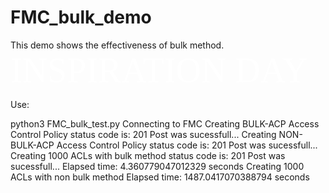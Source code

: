 # FMC_bulk_demo

This demo shows the effectiveness of bulk method. 
<span style="color:#fff; font-family: 'Bebas Neue'; font-size: 4em;">INSPIRATION DAY</span>

Use:

python3 FMC_bulk_test.py 
Connecting to FMC
Creating BULK-ACP Access Control Policy 
status code is: 201
Post was sucessfull...
Creating NON-BULK-ACP Access Control Policy 
status code is: 201
Post was sucessfull...
Creating 1000 ACLs with bulk method
status code is: 201
Post was sucessfull...
Elapsed time:  4.360779047012329  seconds
Creating 1000 ACLs with non bulk method
Elapsed time: 1487.0417070388794  seconds
